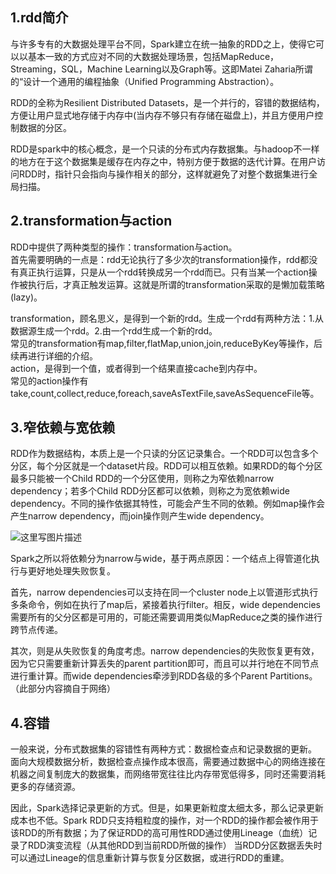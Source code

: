 ## 1.rdd简介
与许多专有的大数据处理平台不同，Spark建立在统一抽象的RDD之上，使得它可以以基本一致的方式应对不同的大数据处理场景，包括MapReduce，Streaming，SQL，Machine Learning以及Graph等。这即Matei Zaharia所谓的“设计一个通用的编程抽象（Unified Programming Abstraction）。  

RDD的全称为Resilient Distributed Datasets，是一个并行的，容错的数据结构，方便让用户显式地存储于内存中(当内存不够只有存储在磁盘上)，并且方便用户控制数据的分区。  

RDD是spark中的核心概念，是一个只读的分布式内存数据集。与hadoop不一样的地方在于这个数据集是缓存在内存之中，特别方便于数据的迭代计算。在用户访问RDD时，指针只会指向与操作相关的部分，这样就避免了对整个数据集进行全局扫描。  


## 2.transformation与action
RDD中提供了两种类型的操作：transformation与action。  
首先需要明确的一点是：rdd无论执行了多少次的transformation操作，rdd都没有真正执行运算，只是从一个rdd转换成另一个rdd而已。只有当某一个action操作被执行后，才真正触发运算。这就是所谓的transformation采取的是懒加载策略(lazy)。  

transformation，顾名思义，是得到一个新的rdd。生成一个rdd有两种方法：1.从数据源生成一个rdd。2.由一个rdd生成一个新的rdd。  
常见的transformation有map,filter,flatMap,union,join,reduceByKey等操作，后续再进行详细的介绍。  
action，是得到一个值，或者得到一个结果直接cache到内存中。  
常见的action操作有take,count,collect,reduce,foreach,saveAsTextFile,saveAsSequenceFile等。  

## 3.窄依赖与宽依赖
RDD作为数据结构，本质上是一个只读的分区记录集合。一个RDD可以包含多个分区，每个分区就是一个dataset片段。RDD可以相互依赖。如果RDD的每个分区最多只能被一个Child RDD的一个分区使用，则称之为窄依赖narrow dependency；若多个Child RDD分区都可以依赖，则称之为宽依赖wide dependency。不同的操作依据其特性，可能会产生不同的依赖。例如map操作会产生narrow dependency，而join操作则产生wide dependency。    

![这里写图片描述](https://github.com/bitcarmanlee/easy-algorithm-interview-photo/blob/master/bigdata/spark/rdd/1.png)    

Spark之所以将依赖分为narrow与wide，基于两点原因：一个结点上得管道化执行与更好地处理失败恢复。  

首先，narrow dependencies可以支持在同一个cluster node上以管道形式执行多条命令，例如在执行了map后，紧接着执行filter。相反，wide dependencies需要所有的父分区都是可用的，可能还需要调用类似MapReduce之类的操作进行跨节点传递。      

其次，则是从失败恢复的角度考虑。narrow dependencies的失败恢复更有效，因为它只需要重新计算丢失的parent partition即可，而且可以并行地在不同节点进行重计算。而wide dependencies牵涉到RDD各级的多个Parent Partitions。（此部分内容摘自于网络）      

## 4.容错
一般来说，分布式数据集的容错性有两种方式：数据检查点和记录数据的更新。    
面向大规模数据分析，数据检查点操作成本很高，需要通过数据中心的网络连接在机器之间复制庞大的数据集，而网络带宽往往比内存带宽低得多，同时还需要消耗更多的存储资源。    

因此，Spark选择记录更新的方式。但是，如果更新粒度太细太多，那么记录更新成本也不低。Spark RDD只支持粗粒度的操作，对一个RDD的操作都会被作用于该RDD的所有数据；为了保证RDD的高可用性RDD通过使用Lineage（血统）记录了RDD演变流程（从其他RDD到当前RDD所做的操作） 当RDD分区数据丢失时可以通过Lineage的信息重新计算与恢复分区数据，或进行RDD的重建。    

